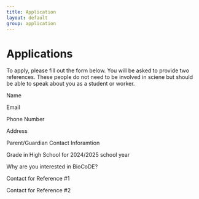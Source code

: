 ```yaml
---
title: Application
layout: default
group: application
---
```


# Applications

To apply, please fill out the form below. You will be asked to provide two references. These people do not need to be involved in sciene but should be able to speak about you as a student or worker.


Name

Email

Phone Number

Address

Parent/Guardian Contact Inforamtion

Grade in High School for 2024/2025 school year

Why are you interested in BioCoDE?

Contact for Reference #1

Contact for Reference #2
